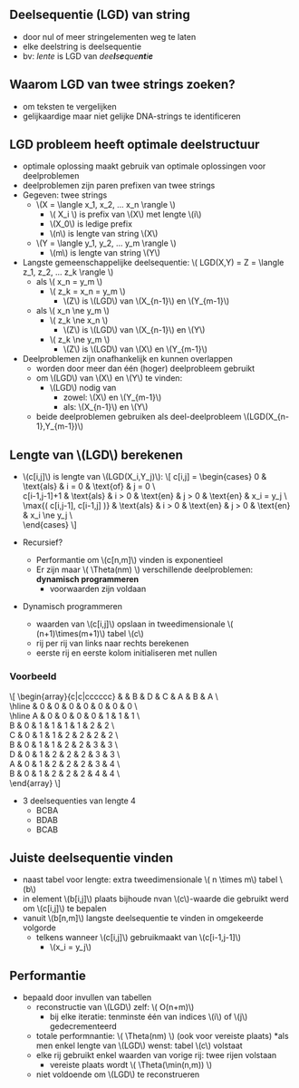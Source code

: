 
## Deelsequentie (LGD) van string

* door nul of meer stringelementen weg te laten
* elke deelstring is deelsequentie
* bv: *lente* is LGD van *dee**l**s**e**que**nt**i**e***

## Waarom LGD van twee strings zoeken?

* om teksten te vergelijken
* gelijkaardige maar niet gelijke DNA-strings te identificeren

## LGD probleem heeft optimale deelstructuur

* optimale oplossing maakt gebruik van optimale oplossingen voor deelproblemen
* deelproblemen zijn paren prefixen van twee strings
* Gegeven: twee strings
    * \\(X = \langle x_1, x_2, ... x_n \rangle \\)
        * \\( X_i \\) is prefix van \\(X\\) met lengte \\(i\\)
        * \\(X_0\\) is ledige prefix
        * \\(n\\) is lengte van string \\(X\\)
    * \\(Y = \langle y_1, y_2, ... y_m \rangle \\)
        * \\(m\\) is lengte van string \\(Y\\)
* Langste gemeenschappelijke deelsequentie: \\( LGD(X,Y) = Z = \langle z_1, z_2, ... z_k \rangle \\) 
    * als \\( x_n = y_m \\)
        * \\( z_k = x_n = y_m \\)
            * \\(Z\\) is \\(LGD\\) van \\(X_{n-1}\\) en \\(Y_{m-1}\\)
    * als \\( x_n \ne y_m \\)
        * \\( z_k \ne x_n \\)
            * \\(Z\\) is \\(LGD\\) van \\(X_{n-1}\\) en \\(Y\\)
        * \\( z_k \ne y_m \\)
            * \\(Z\\) is \\(LGD\\) van \\(X\\) en \\(Y_{m-1}\\)
* Deelproblemen zijn onafhankelijk en kunnen overlappen
    * worden door meer dan één (hoger) deelprobleem gebruikt
    * om \\(LGD\\) van \\(X\\) en \\(Y\\) te vinden:
        * \\(LGD\\) nodig van 
            * zowel: \\(X\\) en \\(Y_{m-1}\\)
            * als: \\(X_{n-1}\\) en \\(Y\\)
    * beide deelproblemen gebruiken als deel-deelprobleem \\(LGD(X_{n-1},Y_{m-1})\\)

## Lengte van \\(LGD\\) berekenen

* \\(c[i,j]\\) is lengte van \\(LGD(X_i,Y_j)\\):
\\[
c[i,j] = 
\begin{cases}
    0 & \text{als} & i = 0 & \text{of} & j = 0 \\\
    c[i-1,j-1]+1 & \text{als} & i > 0 & \text{en} & j > 0 & \text{en} & x_i = y_j \\\
    \max{( c[i,j-1], c[i-1,j] )} & \text{als} & i > 0 & \text{en} & j > 0 & \text{en} & x_i \ne y_j  \\\
\end{cases}
\\]


* Recursief?
    * Performantie om \\(c[n,m]\\) vinden is exponentieel
    * Er zijn maar \\( \Theta(nm) \\) verschillende deelproblemen: **dynamisch programmeren**
        * voorwaarden zijn voldaan
* Dynamisch programmeren
    * waarden van \\(c[i,j]\\) opslaan in tweedimensionale \\( (n+1)\times(m+1)\\) tabel \\(c\\)
    * rij per rij van links naar rechts berekenen
    * eerste rij en eerste kolom initialiseren met nullen

### Voorbeeld

\\[
\begin{array}{c|c|cccccc}
  &   & B & D & C & A & B & A \\\
\\hline
  & 0 & 0 & 0 & 0 & 0 & 0 & 0 \\\
\\hline
A & 0 & 0 & 0 & 0 & 1 & 1 & 1 \\\
B & 0 & 1 & 1 & 1 & 1 & 2 & 2 \\\
C & 0 & 1 & 1 & 2 & 2 & 2 & 2 \\\
B & 0 & 1 & 1 & 2 & 2 & 3 & 3 \\\
D & 0 & 1 & 2 & 2 & 2 & 3 & 3 \\\
A & 0 & 1 & 2 & 2 & 2 & 3 & 4 \\\
B & 0 & 1 & 2 & 2 & 2 & 4 & 4 \\\
\end{array}
\\]

* 3 deelsequenties van lengte 4
    * BCBA
    * BDAB
    * BCAB

## Juiste deelsequentie vinden

* naast tabel voor lengte: extra tweedimensionale \\( n \times m\\) tabel \\(b\\)
* in element \\(b[i,j]\\) plaats bijhoude nvan \\(c\\)-waarde die gebruikt werd om \\(c[i,j]\\) te bepalen
* vanuit \\(b[n,m]\\) langste deelsequentie te vinden in omgekeerde volgorde
    * telkens wanneer \\(c[i,j]\\) gebruikmaakt van \\(c[i-1,j-1]\\)
        * \\(x_i = y_j\\)

## Performantie

* bepaald door invullen van tabellen
    * reconstructie van \\(LGD\\) zelf: \\( O(n+m)\\)
        * bij elke iteratie: tenminste één van indices \\(i\\) of \\(j\\) gedecrementeerd
    * totale performnantie: \\( \Theta(nm) \\) (ook voor vereiste plaats)
*als men enkel lengte van \\(LGD\\) wenst: tabel \\(c\\) volstaat
    * elke rij gebruikt enkel waarden van vorige rij: twee rijen volstaan
        * vereiste plaats wordt \\( \Theta(\min(n,m)) \\)
    * niet voldoende om \\(LGD\\) te reconstrueren

